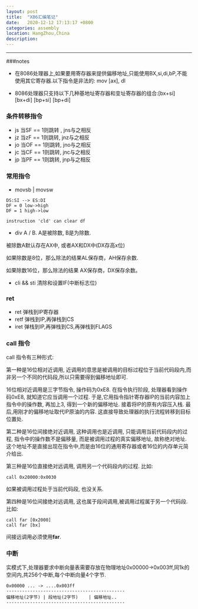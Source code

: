 ```yaml
---
layout: post
title:  "X86汇编笔记"
date:   2020-12-12 17:13:17 +0800
categories: assembly 
location: HangZhou,China 
description:  
---
```

---

###notes

* 在8086处理器上,如果要用寄存器来提供偏移地址,只能使用BX,si,di,bP,不能使用其它寄存器.以下指令是非法的: mov [ax], dl

* 8086处理器只支持以下几种基地址寄存器和变址寄存器的组合:[bx+si] [bx+di] [bp+si] [bp+di]

### 条件转移指令

* js  当SF == 1则跳转 , jns与之相反
* jz  当zF == 1则跳转,  jnz与之相反
* jo  当OF == 1则跳转,  jno与之相反
* jc  当CF == 1则跳转,  jnc与之相反
* jp  当PF == 1则跳转,  jnp与之相反

### 常用指令

* movsb | movsw
```shell
DS:SI --> ES:DI
DF = 0 low->high
DF = 1 high->low

instruction 'cld' can clear df
```

* div
A / B. A是被除数, B是为除数.

被除数A默认存在AX中, 或者AX和DX中(DX存高x位)

如果除数是8位，那么除法的结果AL保存商，AH保存余数.

如果除数16位，那么除法的结果 AX保存商，DX保存余数。

* cli && sti 清除和设置IF(中断标志位)

### ret
* ret 弹栈到IP寄存器 
* retf 弹栈到IP,再弹栈到CS
* iret 弹栈到IP,再弹栈到CS,再弹栈到FLAGS

### call 指令

call 指令有三种形式:

第一种是16位相对近调用, 近调用的意思是被调用的目标过程位于当前代码段内,而非另一个不同的代码段,所以只需要得到偏移地址即可.

16位相对近调用是三字节指令, 操作码为0xE8. 在指令执行阶段, 处理器看到操作码0xE8, 就知道它应当调用一个过程. 于是,它用指令指针寄存器IP的当前内容加上指令中的操作数, 再加上3, 得到一个新的偏移地址. 接着将IP的原有内容压入栈. 最后,用刚才的偏移地址取代IP原油的内容. 这直接导致处理器的执行流程转移到目标位置处.

第二种是16位间接绝对近调用, 这种调用也是近调用, 只能调用当前代码段内的过程, 指令中的操作数不是偏移量, 而是被调用过程的真实偏移地址, 故称绝对地址. 这个地址不是直接出现在指令中,而是由16位的通用寄存器或者16位的内存单元简介给出. 

第三种是16位直接绝对远调用, 调用另一个代码段内的过程. 
比如: 
```shell
call 0x20000:0x0030
```

如果被调用过程处于当前代码段, 也没关系.

第四种是16位间接绝对远调用, 这也属于段间调用,被调用过程属于另一个代码段. 比如:
```shell
call far [0x2000]
call far [bx]
```

间接远调用必须使用**far**.

### 中断

实模式下,处理器要求中断向量表需要存放在物理地址0x00000->0x003ff,同1k的空间内,共256个中断,每个中断向量4个字节.

```
0x00000 ... -> ....0x003ff
---------------------------------------------
偏移地址(2字节) | 段地址(2字节)    | 偏移地址..
---------------------------------------------
```
